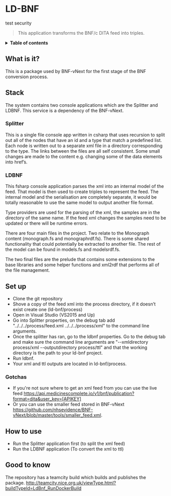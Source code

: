 # LD-BNF
  test security
 > This application transforms the BNF/c DITA feed into triples.
 
<details>
<summary><strong>Table of contents</strong></summary>
<!-- START doctoc generated TOC please keep comment here to allow auto update -->
<!-- DON'T EDIT THIS SECTION, INSTEAD RE-RUN doctoc TO UPDATE -->


- [What is it?](#what-is-it)
- [Stack](#stack)
  - [Splitter](#splitter)
  - [LDBNF](#ldbnf)
- [Set up](#set-up)
  - [Gotchas](#gotchas)
- [How to use](#how-to-use)

<!-- END doctoc generated TOC please keep comment here to allow auto update -->
</details>
  
## What is it?
This is a package used by BNF-vNext for the first stage of the BNF conversion process.  
  
## Stack
The system contains two console applications which are the Splitter and LDBNF. This service is a dependency of the BNF-vNext. 

### Splitter 
This is a single file console app written in csharp that uses recursion to split out all of the nodes that have an id and a type that match a predefined list. Each node is written out to a separate xml file in a directory corresponding to the type. The links between the files are all self consistent. Some small changes are made to the content e.g. changing some of the data elements into href’s.

### LDBNF
This fsharp console application parses the xml into an internal model of the feed. That model is then used to create triples to represent the feed. The internal model and the serialisation are completely separate, it would be totally reasonable to use the same model to output another file format.

Type providers are used for the parsing of the xml, the samples are in the directory of the same name. If the feed xml changes the samples need to be updated or there will be runtime errors.

There are four main files in the project. Two relate to the Monograph content (monograph.fs and monographrdf.fs). There is some shared functionality that could potentially be extracted to another file. The rest of the model can be found in models.fs and modelsrdf.fs.

The two final files are the prelude that contains some extensions to the base libraries and some helper functions and xml2rdf that performs all of the file management.
  
## Set up
- Clone the git repository 
- Shove a copy of the feed xml into the process directory, if it doesn’t exist create one (ld-bnf/process)
- Open in Visual Studio (VS2015 and Up) 
- Go into Splitter properties, on the debug tab add "../../../process/feed.xml ../../../process/xml" to the command line arguments. 
- Once the splitter has ran, go to the ldbnf properties. Go to the debug tab and make sure the command line arguments are "--xmldirectory process/xml --outputdirectory process/ttl" and that the working directory is the path to your ld-bnf project. 
- Run ldbnf.
- Your xml and ttl outputs are located in ld-bnf/process.

### Gotchas
 - If you're not sure where to get an xml feed from you can use the live feed https://api.medicinescomplete.io/v1/bnf/publication?format=dita&user_key=[APIKEY]
 - Or you can use the smaller feed stored in BNF-vNext https://github.com/nhsevidence/BNF-vNext/blob/master/tools/smaller_feed.xml.
  
## How to use
- Run the Splitter application first (to split the xml feed)
- Run the LDBNF application (To convert the xml to ttl)
 
 ## Good to know
 The repository has a teamcity build which builds and publishes the package. 
 http://teamcity.nice.org.uk/viewType.html?buildTypeId=LdBnf_RunDockerBuild
